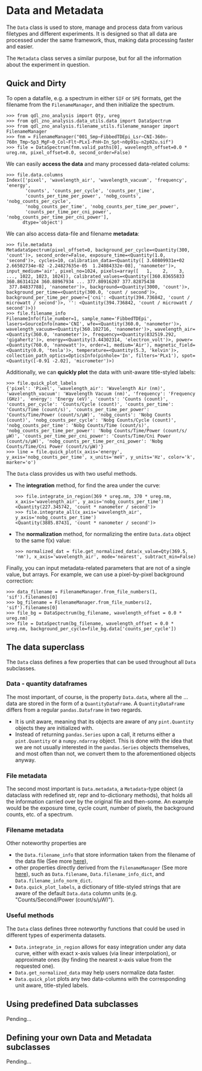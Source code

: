# Data and Metadata

The `Data` class is used to store, manage and process data from various filetypes and different experiments.
It is designed so that all data are processed under the same framework, thus, making data processing faster 
and easier.

The `Metadata` class serves a similar purpose, but for all the information about the experiment in question. 

## Quick and Dirty

To open a datafile, e.g. a spectrum in either `SIF` or `SPE` formats, get the filename from the `FilenameManager`, 
and then initialize the spectrum.

```pycon
>>> from qdl_zno_analysis import Qty, ureg
>>> from qdl_zno_analysis.data_utils.data import DataSpectrum
>>> from qdl_zno_analysis.filename_utils.filename_manager import FilenameManager
>>> fnm = FilenameManager("001_Smp~FibbedTDEpi_Lsr~CNI-360n-760n_Tmp~5p3_MgF~0_Col~Flt~PLx1-PnH~In_Spt~n0p91u-n2p02u.sif")
>>> file = DataSpectrum(fnm.valid_paths[0], wavelength_offset=0.0 * ureg.nm, pixel_offset=0.0, second_order=False)
```

We can easily **access the data** and many processed data-related colums:

```pycon
>>> file.data.columns
Index(['pixel', 'wavelength_air', 'wavelength_vacuum', 'frequency', 'energy',
       'counts', 'counts_per_cycle', 'counts_per_time',
       'counts_per_time_per_power', 'nobg_counts', 'nobg_counts_per_cycle',
       'nobg_counts_per_time', 'nobg_counts_per_time_per_power',
       'counts_per_time_per_cni_power', 'nobg_counts_per_time_per_cni_power'],
      dtype='object')
```

We can also access data-file and filename **metadata**:

```pycon
>>> file.metadata
MetadataSpectrum(pixel_offset=0, background_per_cycle=<Quantity(300, 'count')>, second_order=False, exposure_time=<Quantity(1.0, 'second')>, cycles=10, calibration_data=<Quantity([ 3.60809931e+02  2.66502734e-02 -2.24827635e-05  1.24084332e-08], 'nanometer')>, input_medium='air', pixel_no=1024, pixels=array([   1,    2,    3, ..., 1022, 1023, 1024]), calibrated_values=<Quantity([360.83655833 360.86314124 360.88967934 ... 377.80916207 377.82875438
 377.84837788], 'nanometer')>, background=<Quantity(3000, 'count')>, background_per_time=<Quantity(300.0, 'count / second')>, background_per_time_per_power={'cni': <Quantity(394.736842, 'count / microwatt / second')>, '': <Quantity(394.736842, 'count / microwatt / second')>})
>>> file.filename_info
FilenameInfo(file_number=1, sample_name='FibbedTDEpi', lasers=SourceInfo(name='CNI', wfe=<Quantity(360.0, 'nanometer')>, wavelength_vacuum=<Quantity(360.102716, 'nanometer')>, wavelength_air=<Quantity(360.0, 'nanometer')>, frequency=<Quantity(832519.292, 'gigahertz')>, energy=<Quantity(3.44302314, 'electron_volt')>, power=<Quantity(760.0, 'nanowatt')>, order=1, medium='Air'), magnetic_field=<Quantity(0.0, 'tesla')>, temperature=<Quantity(5.3, 'kelvin')>, collection_path_optics=OpticsInfo(pinhole='In', filters='PLx1'), spot=<Quantity([-0.91 -2.02], 'micrometer')>)
```

Additionally, we can **quickly plot** the data with unit-aware title-styled labels:


```pycon
>>> file.quick_plot_labels
{'pixel': 'Pixel', 'wavelength_air': 'Wavelength Air (nm)', 'wavelength_vacuum': 'Wavelength Vacuum (nm)', 'frequency': 'Frequency (GHz)', 'energy': 'Energy (eV)', 'counts': 'Counts (count)', 'counts_per_cycle': 'Counts/Cycle (count)', 'counts_per_time': 'Counts/Time (count/s)', 'counts_per_time_per_power': 'Counts/Time/Power (count/s/µW)', 'nobg_counts': 'Nobg Counts (count)', 'nobg_counts_per_cycle': 'Nobg Counts/Cycle (count)', 'nobg_counts_per_time': 'Nobg Counts/Time (count/s)', 'nobg_counts_per_time_per_power': 'Nobg Counts/Time/Power (count/s/µW)', 'counts_per_time_per_cni_power': 'Counts/Time/Cni Power (count/s/µW)', 'nobg_counts_per_time_per_cni_power': 'Nobg Counts/Time/Cni Power (count/s/µW)'}
>>> line = file.quick_plot(x_axis='energy', y_axis='nobg_counts_per_time', x_units='meV', y_units='Hz', color='k', marker='o')
```

The `Data` class provides us with two useful methods. 
- The **integration** method, for find the area under the curve:
  ```pycon
  >>> file.integrate_in_region(369 * ureg.nm, 370 * ureg.nm, x_axis='wavelength_air', y_axis='nobg_counts_per_time')
  <Quantity(227.345742, 'count * nanometer / second')>
  >>> file.integrate_all(x_axis='wavelength_air', y_axis='nobg_counts_per_time')
  <Quantity(3885.87431, 'count * nanometer / second')>
  ```
- The **normalization** method, for normalizing the entire `Data.data` object to the same f(x) value:
  ```pycon
  >>> normalized_dat = file.get_normalized_data(x_value=Qty(369.5, 'nm'), x_axis='wavelength_air', mode='nearest', subtract_min=False)
  ```
Finally, you can input metadata-related parameters that are not of a single value, but arrays. For example, we can
use a pixel-by-pixel background correction:

```pycon
>>> data_filename = FilenameManager.from_file_numbers(1, 'sif').filenames[0]
>>> bg_filename = FilenameManager.from_file_numbers(2, 'sif').filenames[0]
>>> file_bg = DataSpectrum(bg_filename, wavelength_offset = 0.0 * ureg.nm)
>>> file = DataSpectrum(bg_filename, wavelength_offset = 0.0 * ureg.nm, background_per_cycle=file_bg.data['counts_per_cycle'])
```

## The data superclass

The `Data` class defines a few properties that can be used throughout all `Data` subclasses. 

### Data - quantity dataframes

The most important, of course, is the property `Data.data`, where all the ... data are stored in the form of a 
`QuantityDataFrame`. A `QuantityDataFrame` differs from a regular `pandas.Dataframe` in two regards. 

- It is unit aware, meaning that its objects are aware of any `pint.Quantity` objects they are initialized with.
- Instead of returning `pandas.Series` upon a call, it returns either a `pint.Quantity` or a `numpy.ndarray` object.
  This is done with the idea that we are not usually interested in the `pandas.Series` objects themselves, and most 
  often than not, we convert them to the aforementioned objects anyway.  

### File metadata

The second most important is `Data.metadata`, a `Metadata`-type object (a dataclass with redefined str, repr and 
to-dictionary methods), that holds all the information carried over by the original file and then-some. An example
would be the exposure time, cycle count, number of pixels, the background counts, etc. of a spectrum.

### Filename metadata

Other noteworthy properties are
- the `Data.filename_info` that store information taken from the filename of the data file (See more
  [here](filenames.md#filenameinfo)),
- other properties directly derived from the `FilenameManager` (See more [here](filenames.md#filenamemanager)), such as 
  `Data.filename`, `Data.filename_info_dict`, and `Data.filename_info_norm_dict`.
- `Data.quick_plot_labels`, a dictionary of title-styled strings that are aware of the default `Data.data` column units
  (e.g. "Counts/Second/Power (count/s/μW)").

### Useful methods
The `Data` class defines three noteworthy functions that could be used in different types of experimenta datasets.

- `Data.integrate_in_region` allows for easy integration under any data curve, either with exact x-axis values (via 
  linear interpolation), or approximate ones (by finding the nearest x-axis value from the requested one).
- `Data.get_normalized_data` may help users normalize data faster.
- `Data.quick_plot` plots any two data-columns with the corresponding unit aware, title-styled labels. 

## Using predefined Data subclasses 

Pending...

## Defining your own Data and Metadata subclasses

Pending...